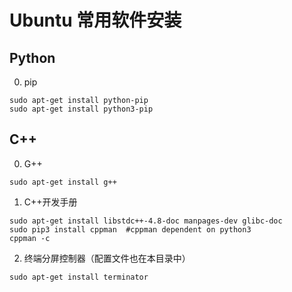 # Ubuntu 常用软件安装
## Python
0. pip
```
sudo apt-get install python-pip
sudo apt-get install python3-pip
```

## C++ 
0. G++
```
sudo apt-get install g++
```
1. C++开发手册
```
sudo apt-get install libstdc++-4.8-doc manpages-dev glibc-doc
sudo pip3 install cppman  #cppman dependent on python3
cppman -c
```
2. 终端分屏控制器（配置文件也在本目录中）
```
sudo apt-get install terminator
```




